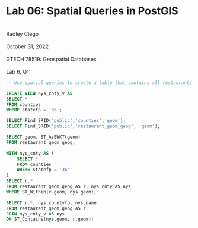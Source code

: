# Lab 06: Spatial Queries in PostGIS
<br> Radley Ciego </br>
<br> October 31, 2022 </br>
<br> GTECH 78519: Geospatial Databases </br>
<br> Lab 6, Q1: </br>

``` sql
-- Use spatial queries to create a table that contains all restaurants in New York. The table sould contain county FIPS code and county name where the restaurant is located

CREATE VIEW nys_cnty_v AS
SELECT *
FROM counties
WHERE statefp = '36';

SELECT Find_SRID('public','counties','geom');
SELECT Find_SRID('public','restaurant_geom_geog', 'geom');

SELECT geom, ST_AsEWKT(geom)
FROM restaurant_geom_geog;

WITH nys_cnty AS (
    SELECT *
    FROM counties
    WHERE statefp = '36'
)
SELECT r.*
FROM restaurant_geom_geog AS r, nys_cnty AS nys
WHERE ST_Within(r.geom, nys.geom);

SELECT r.*, nys.countyfp, nys.name
FROM restaurant_geom_geog AS r
JOIN nys_cnty_v AS nys
ON ST_Contains(nys.geom, r.geom);
```